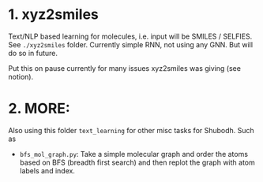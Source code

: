 
# 1. xyz2smiles
Text/NLP based learning for molecules, i.e. input will be SMILES / SELFIES.
See `./xyz2smiles` folder.
Currently simple RNN, not using any GNN. But will do so in future.

Put this on pause currently for many issues xyz2smiles was giving (see notion).

# 2. MORE:
Also using this folder `text_learning` for other misc tasks for Shubodh. Such as
* `bfs_mol_graph.py`: Take a simple molecular graph and order the atoms based on BFS (breadth first search) and then replot the graph with atom labels and index.
